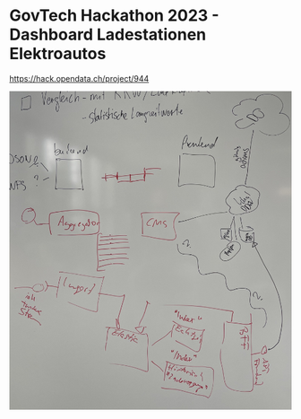 # GovTech Hackathon 2023 - Dashboard Ladestationen Elektroautos

https://hack.opendata.ch/project/944

![image](Architektur.jpg)
